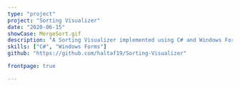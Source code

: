 ```yaml
---
type: "project"
project: "Sorting Visualizer"
date: "2020-06-15"
showCase: MergeSort.gif
description: "A Sorting Visualizer implemented using C# and Windows Forms Application. The application visualizes an array of unsorted integers as bars. Each bar has a height corresponding to the value at that position in the array. From here, the array is sorted and the bars indicate movement of the integers within the array throughout the sorting algorithm."
skills: ["C#", "Windows Forms"]
github: "https://github.com/haltaf19/Sorting-Visualizer"

frontpage: true

---
```



